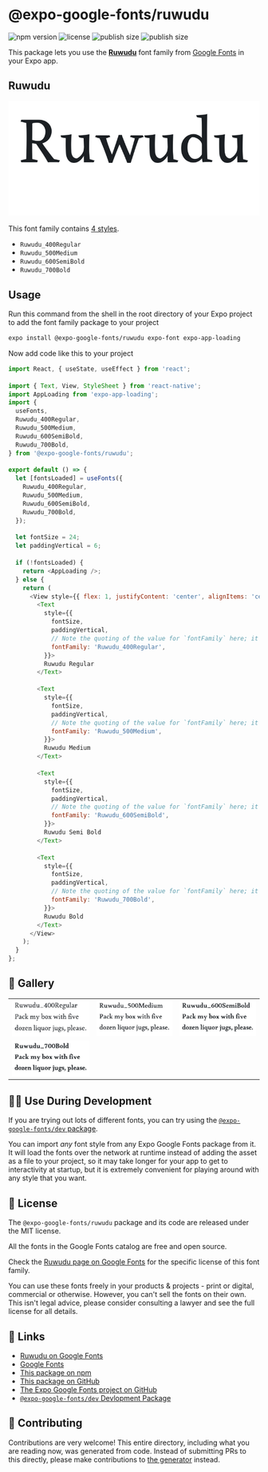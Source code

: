 # @expo-google-fonts/ruwudu

![npm version](https://flat.badgen.net/npm/v/@expo-google-fonts/ruwudu)
![license](https://flat.badgen.net/github/license/expo/google-fonts)
![publish size](https://flat.badgen.net/packagephobia/install/@expo-google-fonts/ruwudu)
![publish size](https://flat.badgen.net/packagephobia/publish/@expo-google-fonts/ruwudu)

This package lets you use the [**Ruwudu**](https://fonts.google.com/specimen/Ruwudu) font family from [Google Fonts](https://fonts.google.com/) in your Expo app.

## Ruwudu

![Ruwudu](./font-family.png)

This font family contains [4 styles](#-gallery).

- `Ruwudu_400Regular`
- `Ruwudu_500Medium`
- `Ruwudu_600SemiBold`
- `Ruwudu_700Bold`

## Usage

Run this command from the shell in the root directory of your Expo project to add the font family package to your project
```sh
expo install @expo-google-fonts/ruwudu expo-font expo-app-loading
```

Now add code like this to your project
```js
import React, { useState, useEffect } from 'react';

import { Text, View, StyleSheet } from 'react-native';
import AppLoading from 'expo-app-loading';
import {
  useFonts,
  Ruwudu_400Regular,
  Ruwudu_500Medium,
  Ruwudu_600SemiBold,
  Ruwudu_700Bold,
} from '@expo-google-fonts/ruwudu';

export default () => {
  let [fontsLoaded] = useFonts({
    Ruwudu_400Regular,
    Ruwudu_500Medium,
    Ruwudu_600SemiBold,
    Ruwudu_700Bold,
  });

  let fontSize = 24;
  let paddingVertical = 6;

  if (!fontsLoaded) {
    return <AppLoading />;
  } else {
    return (
      <View style={{ flex: 1, justifyContent: 'center', alignItems: 'center' }}>
        <Text
          style={{
            fontSize,
            paddingVertical,
            // Note the quoting of the value for `fontFamily` here; it expects a string!
            fontFamily: 'Ruwudu_400Regular',
          }}>
          Ruwudu Regular
        </Text>

        <Text
          style={{
            fontSize,
            paddingVertical,
            // Note the quoting of the value for `fontFamily` here; it expects a string!
            fontFamily: 'Ruwudu_500Medium',
          }}>
          Ruwudu Medium
        </Text>

        <Text
          style={{
            fontSize,
            paddingVertical,
            // Note the quoting of the value for `fontFamily` here; it expects a string!
            fontFamily: 'Ruwudu_600SemiBold',
          }}>
          Ruwudu Semi Bold
        </Text>

        <Text
          style={{
            fontSize,
            paddingVertical,
            // Note the quoting of the value for `fontFamily` here; it expects a string!
            fontFamily: 'Ruwudu_700Bold',
          }}>
          Ruwudu Bold
        </Text>
      </View>
    );
  }
};

```

## 🔡 Gallery


||||
|-|-|-|
|![Ruwudu_400Regular](./Ruwudu_400Regular.ttf.png)|![Ruwudu_500Medium](./Ruwudu_500Medium.ttf.png)|![Ruwudu_600SemiBold](./Ruwudu_600SemiBold.ttf.png)||
|![Ruwudu_700Bold](./Ruwudu_700Bold.ttf.png)||||


## 👩‍💻 Use During Development

If you are trying out lots of different fonts, you can try using the [`@expo-google-fonts/dev` package](https://github.com/expo/google-fonts/tree/master/font-packages/dev#readme).

You can import *any* font style from any Expo Google Fonts package from it. It will load the fonts
over the network at runtime instead of adding the asset as a file to your project, so it may take longer
for your app to get to interactivity at startup, but it is extremely convenient
for playing around with any style that you want.

## 📖 License

The `@expo-google-fonts/ruwudu` package and its code are released under the MIT license.

All the fonts in the Google Fonts catalog are free and open source.

Check the [Ruwudu page on Google Fonts](https://fonts.google.com/specimen/Ruwudu) for the specific license of this font family.

You can use these fonts freely in your products & projects - print or digital, commercial or otherwise. However, you can't sell the fonts on their own. This isn't legal advice, please consider consulting a lawyer and see the full license for all details.

## 🔗 Links

- [Ruwudu on Google Fonts](https://fonts.google.com/specimen/Ruwudu)
- [Google Fonts](https://fonts.google.com/)
- [This package on npm](https://www.npmjs.com/package/@expo-google-fonts/ruwudu)
- [This package on GitHub](https://github.com/expo/google-fonts/tree/master/font-packages/ruwudu)
- [The Expo Google Fonts project on GitHub](https://github.com/expo/google-fonts)
- [`@expo-google-fonts/dev` Devlopment Package](https://github.com/expo/google-fonts/tree/master/font-packages/dev)

## 🤝 Contributing

Contributions are very welcome! This entire directory, including what you are reading now, was generated from code. Instead of submitting PRs to this directly, please make contributions to [the generator](https://github.com/expo/google-fonts/tree/master/packages/generator) instead.
